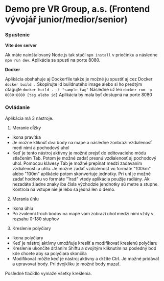 # Demo pre VR Group, a.s. (Frontend vývojář junior/medior/senior)

### Spustenie

**Vite dev server**

Ak máte nainštalovaný Node.js tak stačí `npm install` v priečinku a následne `npm run dev`. Aplikácia sa spustí na porte 8080.

**Docker**

Aplikácia obshahuje aj Dockerfile takže je možné ju spustiť aj cez Docker
`docker build .`
Skopírujte id buildnutého image alebo si ho predtým otagujte `docker build . -t "sample-tag"`
Následne už len `docker run -p  8080:8080 [tag alebo id]`
Aplikácia by mala byť dostupná na porte 8080

### Ovládanie

Aplikácia má 3 nástroje.

1. Meranie dĺžky

- Ikona pravítka
- Je možne kliknúť dva body na mape a následne zonbrazi vzdialenosť medi nimi a pochodový uhol
- Keď je tento nástroj aktívny je možné prejsť do editovacieho módu stlačením Tab. Potom je možné zadať presnú vzdialenosť aj pochodový uhol.
  Pomocou klávesy Tab je možné prepínať medzi zadavaním vzdialenosti a uhlu. Je možné zadať vzdialenosť vo formáte "100km" alebo "100m" aplikácie potom skonvertuje jednotky.
  Pri uhl je možné zadať hodnotu vo formáte "1rad" vtedy aplikácia použije radiány. Ak nezadáte žiadne znaky iba čísla východzie jendnotky sú metre a stupne.
  Kontrola na vstupe nie je lebo sa jedná len o demo.

2. Merania úhlu

- Ikona úhlu
- Po zvolenní troch bodov na mape vám zobrazí uhol medzi nimi vždy v rozsahu 0-180 stupňov

3. Kreslenie polyčiary

- Ikona polyčiary
- Keď je nástroj aktívny umožňuje kresliť a modifikovať kreslenú polyčiaru
- Kreslenie ukončíte držaním Shiftu a dvojitým kliknutím na posledný bod kde chcete aby sa polyčiara skončila
- Modifikovať môžte keď je nástroj aktívny a držíte Ctrl. Je možné pridávať a upravovať body. Pri dvojkliku je možné body mazať.

Posledné tlačidlo vymaže všetky kreslenia.
